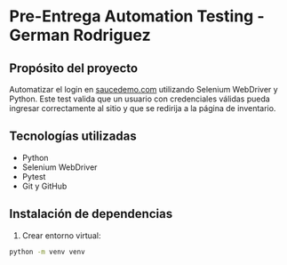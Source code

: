# Pre-Entrega Automation Testing - German Rodriguez

## Propósito del proyecto
Automatizar el login en [saucedemo.com](https://www.saucedemo.com) utilizando Selenium WebDriver y Python. Este test valida que un usuario con credenciales válidas pueda ingresar correctamente al sitio y que se redirija a la página de inventario.

## Tecnologías utilizadas
- Python
- Selenium WebDriver
- Pytest
- Git y GitHub

## Instalación de dependencias

1. Crear entorno virtual:
```bash
python -m venv venv